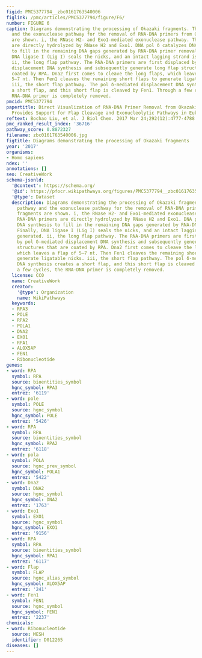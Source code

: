 ```yaml
---
figid: PMC5377794__zbc0161763540006
figlink: /pmc/articles/PMC5377794/figure/F6/
number: FIGURE 6
caption: Diagrams demonstrating the processing of Okazaki fragments. The flap pathway
  and the exonuclease pathway for the removal of RNA-DNA primers from Okazaki fragments
  are shown. i, the RNase H2- and Exo1-mediated exonuclease pathway. The RNA-DNA primers
  are directly hydrolyzed by RNase H2 and Exo1. DNA pol δ catalyzes DNA synthesis
  to fill in the remaining DNA gaps generated by RNA-DNA primer removal. Finally,
  DNA ligase I (Lig I) seals the nicks, and an intact lagging strand is generated.
  ii, the long flap pathway. The RNA-DNA primers are first displaced by pol δ-mediated
  displacement DNA synthesis and subsequently generate long flap structures that are
  coated by RPA. Dna2 first comes to cleave the long flaps, which leaves a flap of
  5–7 nt. Then Fen1 cleaves the remaining short flaps to generate ligatable nicks.
  iii, the short flap pathway. The pol δ-mediated displacement DNA synthesis creates
  a short flap, and this short flap is cleaved by Fen1. Through a few cycles, the
  RNA-DNA primer is completely removed.
pmcid: PMC5377794
papertitle: Direct Visualization of RNA-DNA Primer Removal from Okazaki Fragments
  Provides Support for Flap Cleavage and Exonucleolytic Pathways in Eukaryotic Cells.
reftext: Bochao Liu, et al. J Biol Chem. 2017 Mar 24;292(12):4777-4788.
pmc_ranked_result_index: '36716'
pathway_score: 0.8872327
filename: zbc0161763540006.jpg
figtitle: Diagrams demonstrating the processing of Okazaki fragments
year: '2017'
organisms:
- Homo sapiens
ndex: ''
annotations: []
seo: CreativeWork
schema-jsonld:
  '@context': https://schema.org/
  '@id': https://pfocr.wikipathways.org/figures/PMC5377794__zbc0161763540006.html
  '@type': Dataset
  description: Diagrams demonstrating the processing of Okazaki fragments. The flap
    pathway and the exonuclease pathway for the removal of RNA-DNA primers from Okazaki
    fragments are shown. i, the RNase H2- and Exo1-mediated exonuclease pathway. The
    RNA-DNA primers are directly hydrolyzed by RNase H2 and Exo1. DNA pol δ catalyzes
    DNA synthesis to fill in the remaining DNA gaps generated by RNA-DNA primer removal.
    Finally, DNA ligase I (Lig I) seals the nicks, and an intact lagging strand is
    generated. ii, the long flap pathway. The RNA-DNA primers are first displaced
    by pol δ-mediated displacement DNA synthesis and subsequently generate long flap
    structures that are coated by RPA. Dna2 first comes to cleave the long flaps,
    which leaves a flap of 5–7 nt. Then Fen1 cleaves the remaining short flaps to
    generate ligatable nicks. iii, the short flap pathway. The pol δ-mediated displacement
    DNA synthesis creates a short flap, and this short flap is cleaved by Fen1. Through
    a few cycles, the RNA-DNA primer is completely removed.
  license: CC0
  name: CreativeWork
  creator:
    '@type': Organization
    name: WikiPathways
  keywords:
  - RPA3
  - POLE
  - RPA2
  - POLA1
  - DNA2
  - EXO1
  - RPA1
  - ALOX5AP
  - FEN1
  - Ribonucleotide
genes:
- word: RPA
  symbol: RPA
  source: bioentities_symbol
  hgnc_symbol: RPA3
  entrez: '6119'
- word: pole
  symbol: POLE
  source: hgnc_symbol
  hgnc_symbol: POLE
  entrez: '5426'
- word: RPA
  symbol: RPA
  source: bioentities_symbol
  hgnc_symbol: RPA2
  entrez: '6118'
- word: pola
  symbol: POLA
  source: hgnc_prev_symbol
  hgnc_symbol: POLA1
  entrez: '5422'
- word: Dna2
  symbol: DNA2
  source: hgnc_symbol
  hgnc_symbol: DNA2
  entrez: '1763'
- word: Exo1
  symbol: EXO1
  source: hgnc_symbol
  hgnc_symbol: EXO1
  entrez: '9156'
- word: RPA
  symbol: RPA
  source: bioentities_symbol
  hgnc_symbol: RPA1
  entrez: '6117'
- word: Flap
  symbol: FLAP
  source: hgnc_alias_symbol
  hgnc_symbol: ALOX5AP
  entrez: '241'
- word: Fen1
  symbol: FEN1
  source: hgnc_symbol
  hgnc_symbol: FEN1
  entrez: '2237'
chemicals:
- word: Ribonucleotide
  source: MESH
  identifier: D012265
diseases: []
---
```

